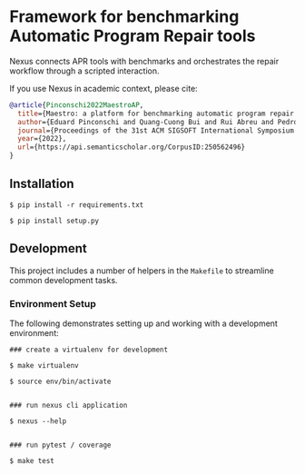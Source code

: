 # Framework for benchmarking Automatic Program Repair tools

Nexus connects APR tools with benchmarks and orchestrates the repair workflow through a scripted interaction.

If you use Nexus in academic context, please cite:
```bibtex
@article{Pinconschi2022MaestroAP,
  title={Maestro: a platform for benchmarking automatic program repair tools on software vulnerabilities},
  author={Eduard Pinconschi and Quang-Cuong Bui and Rui Abreu and Pedro Ad{\~a}o and Riccardo Scandariato},
  journal={Proceedings of the 31st ACM SIGSOFT International Symposium on Software Testing and Analysis},
  year={2022},
  url={https://api.semanticscholar.org/CorpusID:250562496}
}
```

## Installation

```
$ pip install -r requirements.txt

$ pip install setup.py
```

## Development

This project includes a number of helpers in the `Makefile` to streamline common development tasks.

### Environment Setup

The following demonstrates setting up and working with a development environment:

```
### create a virtualenv for development

$ make virtualenv

$ source env/bin/activate


### run nexus cli application

$ nexus --help


### run pytest / coverage

$ make test
```

